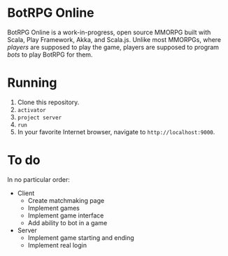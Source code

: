 BotRPG Online
=============

BotRPG Online is a work-in-progress, open source MMORPG built with Scala, Play Framework,
Akka, and Scala.js. Unlike most MMORPGs, where *players* are supposed to play
the game, players are supposed to program *bots* to play BotRPG for them.

Running
=======

1. Clone this repository.
2. `activator`
3. `project server`
4. `run`
5. In your favorite Internet browser, navigate to `http://localhost:9000`.

To do
=====
In no particular order:
* Client
  * Create matchmaking page
  * Implement games
  * Implement game interface
  * Add ability to bot in a game
* Server
  * Implement game starting and ending
  * Implement real login
